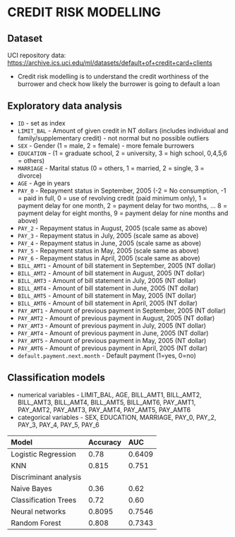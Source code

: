 # CREDIT RISK MODELLING

## Dataset

UCI repository data: https://archive.ics.uci.edu/ml/datasets/default+of+credit+card+clients

- Credit risk modelling is to understand the credit worthiness of the burrower and check how likely the burrower is going to default a loan

## Exploratory data analysis

- `ID` - set as index
- `LIMIT_BAL` - Amount of given credit in NT dollars (includes individual and family/supplementary credit) - not normal but no possible outliers
- `SEX` - Gender (1 = male, 2 = female) - more female burrowers
- `EDUCATION` -  (1 = graduate school, 2 = university, 3 = high school, 0,4,5,6 = others)
- `MARRIAGE` -  Marital status (0 = others, 1 = married, 2 = single, 3 = divorce)
- `AGE` -  Age in years
- `PAY_0` - Repayment status in September, 2005
(-2 = No consumption, -1 = paid in full, 0 = use of revolving credit (paid minimum only), 1 = payment delay for one month, 2 = payment delay for two months, ... 8 = payment delay for eight months, 9 = payment delay for nine months and above)
- `PAY_2` - Repayment status in August, 2005 (scale same as above)
- `PAY_3` - Repayment status in July, 2005 (scale same as above)
- `PAY_4` - Repayment status in June, 2005 (scale same as above)
- `PAY_5` - Repayment status in May, 2005 (scale same as above)
- `PAY_6` - Repayment status in April, 2005 (scale same as above)
- `BILL_AMT1` -  Amount of bill statement in September, 2005 (NT dollar)
- `BILL_AMT2` -  Amount of bill statement in August, 2005 (NT dollar)
- `BILL_AMT3` -  Amount of bill statement in July, 2005 (NT dollar)
- `BILL_AMT4` -  Amount of bill statement in June, 2005 (NT dollar)
- `BILL_AMT5` -  Amount of bill statement in May, 2005 (NT dollar)
- `BILL_AMT6` -  Amount of bill statement in April, 2005 (NT dollar)
- `PAY_AMT1` -  Amount of previous payment in September, 2005 (NT dollar)
- `PAY_AMT2` - Amount of previous payment in August, 2005 (NT dollar)
- `PAY_AMT3` -  Amount of previous payment in July, 2005 (NT dollar)
- `PAY_AMT4` - Amount of previous payment in June, 2005 (NT dollar)
- `PAY_AMT5` - Amount of previous payment in May, 2005 (NT dollar)
- `PAY_AMT6` -  Amount of previous payment in April, 2005 (NT dollar)
- `default.payment.next.month` -  Default payment (1=yes, 0=no)

## Classification models

- numerical variables - LIMIT_BAL, AGE, BILL_AMT1, BILL_AMT2, BILL_AMT3, BILL_AMT4, BILL_AMT5, BILL_AMT6, PAY_AMT1, PAY_AMT2, PAY_AMT3, PAY_AMT4, PAY_AMT5, PAY_AMT6
- categorical variables - SEX, EDUCATION, MARRIAGE, PAY_0, PAY_2, PAY_3, PAY_4, PAY_5, PAY_6


| **Model**               | **Accuracy**    |  **AUC**        |
|:------------------------|:----------------|:----------------| 
| Logistic Regression     |    0.78         |    0.6409       | 
| KNN                     |    0.815        |    0.751        | 
| Discriminant analysis   |                 |                 | 
| Naive Bayes             |    0.36         |    0.62         | 
| Classification Trees    |    0.72         |    0.60         | 
| Neural networks         |    0.8095       |    0.7546       | 
| Random Forest           |    0.808        |    0.7343       | 

